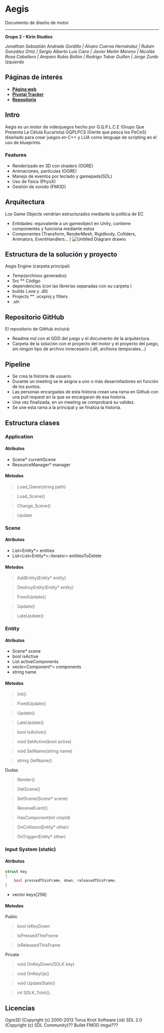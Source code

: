 # Aegis

Documento de diseño de motor

---------------------------------

**Grupo 2 - Kirin Studios**

*Jonathan Sebastián Andrade Gordillo | Álvaro Cuerva Hernández | Rubén González Ortiz | Sergio Alberto Luis Cano | Javier Meitín Moreno | Nicolás Rosa Caballero | Amparo Rubio Bellón | Rodrigo Tobar Guillén | Jorge Zurdo Izquierdo*

## **Páginas de interés**
* [**Página web**]()
* [**Pivotal Tracker**](https://www.pivotaltracker.com/n/projects/2555675)
* [**Repositorio**](https://github.com/Proyecto3Grupo02)

## Intro
Aegis es un motor de videojuegos hecho por G.Q.P.L.C.E (Grupo Que Presenta La Célula Eucariota) GQPLPCS (Gente que pesca los PeCeS) diseñado para crear juegos en C++ y LUA como lenguaje de scripting en el uso de blueprints.

### Features
* Renderizado en 3D con shaders (OGRE)
* Animaciones, partículas (OGRE)
* Manejo de eventos por teclado y gamepads(SDL)
* Uso de física (PhysX)
* Gestión de sonido (FMOD)

## Arquitectura
Los Game Objects vendrían estructurados mediante la política de EC
* Entidades: equivalente a un gameobject en Unity, contiene componentes y funciona mediante estos
* Componentes (Transform, RenderMesh, Rigidbody, Colliders, Animators, EventHandlers… )
![Untitled Diagram drawio](https://user-images.githubusercontent.com/62613312/157743110-91a47321-25e3-442c-a97a-dd12bf4dcf50.png)

## Estructura de la solución y proyecto
Aegis Engine  (carpeta principal)
* Temp(archivos generados)
* Src
** Código
* dependencies (con las librerías separadas con su carpeta )
* builds (.exe y .dll)
* Projects
** .vcxproj y filters
* .sln

## Repositorio GitHub
El repositorio de GitHub incluirá:
* Readme.md con el GDD del juego y el documento de la arquitectura.
* Carpeta de la solución con el proyecto del motor y el proyecto del juego, sin ningún tipo de archivo innecesario (.dll, archivos temporales…)

## Pipeline
* Se crea la historia de usuario.
* Durante un meeting se le asigna a uno o más desarrolladores en función de los puntos.
* Las personas encargadas de esta historia crean una rama en Github con una pull request en la que se encargaran de esa historia.
* Una vez finalizada, en un meeting se comprobará su validez.
* Se une esta rama a la principal y se finaliza la historia.

## Estructura clases

### Application

#### Atributos

- Scene* currentScene
- ResourceManager* manager

#### Metodos

> Load_Game(string path)

> Load_Scene()

> Change_Scene()

> Update

### Scene

#### Atributos

- List<Entity*> entities
- List<List<Entity*>::iterator> entitiesToDelete

####  Metodos

> AddEntity(Entity* entity)

> DestroyEntity(Entity* entity)

> FixedUpdate()

> Update()

> LateUpdate()

### Entity

#### Atributos

- Scene* scene
- bool isActive
- List<int> activeComponents
- vecto<Component*> components
- string name

####  Metodos

> Init()

> FixedUpdate()

> Update()

> LateUpdate()

> bool IsActive()

> void SetActive(bool active)

> void SetName(string name)

> string GetName()

Dudas

> Render()

> GetScene()

> SetScene(Scene* scene)

> ReceiveEvent()

> HasComponent(int cmpId)

> OnCollision(Entity* other)

> OnTrigger(Entity* other)

### Input System (static)

#### Atributos

```c++
struct key
{
    bool pressedThisFrame, down, releasedThisFrame;
}
```

- vector<key> keys[256]

####  Metodos

Public
> bool IsKeyDown

> IsPressedThisFrame

> IsReleasedThisFrame


Private

> void OnKeyDown(SDLK key)

> void OnKeyUp()

> void UpdateState()

> int SDLK_ToInt();


## Licencias
Ogre3D (Copyright (c) 2000-2013 Torus Knot Software Ltd)
SDL 2.0 (Copyright (c) SDL Community)??
Bullet
FMOD
imgui???
